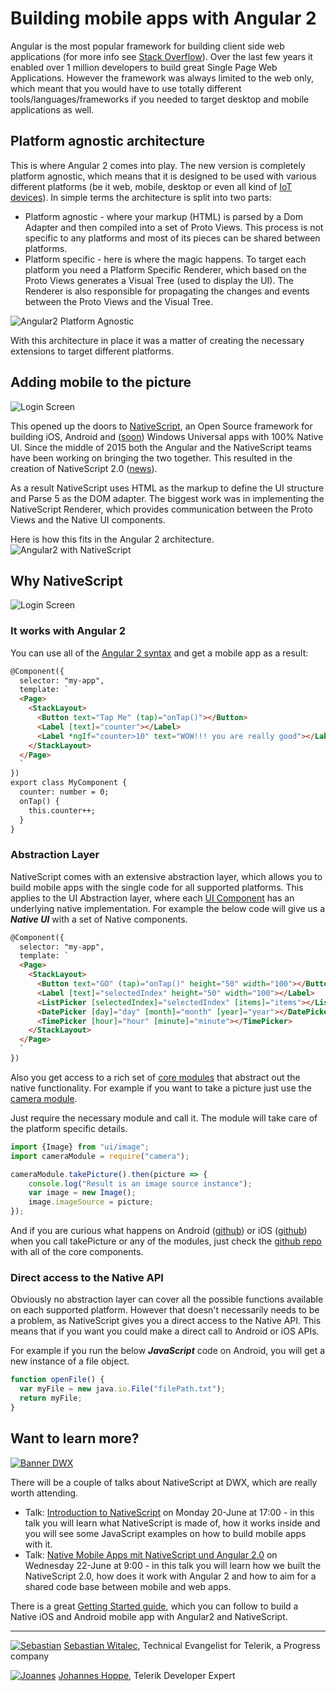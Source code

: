 # Building mobile apps with Angular 2 

Angular is the most popular framework for building client side web applications (for more info see [Stack Overflow](http://stackoverflow.com/research/developer-survey-2016#most-popular-technologies-per-occupation)).
Over the last few years it enabled over 1 million developers to build great Single Page Web Applications.
However the framework was always limited to the web only, which meant that you would have to use totally different tools/languages/frameworks if you needed to target desktop and mobile applications as well. 


## Platform agnostic architecture

This is where Angular 2 comes into play. The new version is completely platform agnostic, which means that it is designed to be used with various different platforms (be it web, mobile, desktop or even all kind of [IoT devices](https://medium.com/@urish/building-simon-with-angular2-iot-fceb78bb18e5)).
In simple terms the architecture is split into two parts:
- Platform agnostic - where your markup (HTML) is parsed by a Dom Adapter and then compiled into a set of Proto Views. This process is not specific to any platforms and most of its pieces can be shared between platforms.
- Platform specific - here is where the magic happens. To target each platform you need a Platform Specific Renderer, which based on the Proto Views generates a Visual Tree (used to display the UI). The Renderer is also responsible for propagating the changes and events between the Proto Views and the Visual Tree.

![Angular2 Platform Agnostic](images/Angular2-platform-agnostic.png "Angular2 Platform Agnostic")

With this architecture in place it was a matter of creating the necessary extensions to target different platforms.  


## Adding mobile to the picture


![Login Screen](images/LoginScreen.png "Login Screen")

This opened up the doors to [NativeScript](https://www.nativescript.org/), an Open Source framework for building iOS, Android and ([soon](https://www.nativescript.org/blog/details/nativescript-runtime-preview-for-windows-10)) Windows Universal apps with 100% Native UI.
Since the middle of 2015 both the Angular and the NativeScript teams have been working on bringing the two together. This resulted in the creation of NativeScript 2.0 ([news](http://sdtimes.com/nativescript-2-0-brings-mobile-strategy-options-angularjs-developers/)).

As a result NativeScript uses HTML as the markup to define the UI structure and Parse 5 as the DOM adapter. The biggest work was in implementing the NativeScript Renderer, which provides communication between the Proto Views and the Native UI components.

Here is how this fits in the Angular 2 architecture.
![Angular2 with NativeScript](images/Angular2-with-NativeScript.png "Angular2 with NativeScript")


## Why NativeScript

![Login Screen](images/nativescript-loves-angular.png)

### It works with Angular 2
You can use all of the [Angular 2 syntax](https://angular.io/docs/ts/latest/guide/template-syntax.html#) and get a mobile app as a result:
```HTML
@Component({
  selector: "my-app",
  template: `
  <Page>
    <StackLayout>
      <Button text="Tap Me" (tap)="onTap()"></Button>
      <Label [text]="counter"></Label>
      <Label *ngIf="counter>10" text="WOW!!! you are really good"></Label>
    </StackLayout>
  </Page>
  `
})
export class MyComponent {
  counter: number = 0;
  onTap() {
    this.counter++;
  }
}
```

### Abstraction Layer
NativeScript comes with an extensive abstraction layer, which allows you to build mobile apps with the single code for all supported platforms.
This applies to the UI Abstraction layer, where each [UI Component](http://docs.nativescript.org/ui/ui-views) has an underlying native implementation. For example the below code will give us a ***Native UI*** with a set of Native components.

```HTML
@Component({
  selector: "my-app",
  template: `
  <Page>
    <StackLayout>
      <Button text="GO" (tap)="onTap()" height="50" width="100"></Button>
      <Label [text]="selectedIndex" height="50" width="100"></Label>
      <ListPicker [selectedIndex]="selectedIndex" [items]="items"></ListPicker>
      <DatePicker [day]="day" [month]="month" [year]="year"></DatePicker>
      <TimePicker [hour]="hour" [minute]="minute"></TimePicker>
    </StackLayout>
  </Page>
  `
})
```

Also you get access to a rich set of [core modules](https://github.com/NativeScript/NativeScript/tree/master/tns-core-modules) that abstract out the native functionality. For example if you want to take a picture just use the [camera module](https://docs.nativescript.org/hardware/camera#using-the-camera-module-to-take-a-picture).

Just require the necessary module and call it. The module will take care of the platform specific details.

```JavaScript
import {Image} from "ui/image";
import cameraModule = require("camera");

cameraModule.takePicture().then(picture => {
    console.log("Result is an image source instance");
    var image = new Image();
    image.imageSource = picture;
});
```

And if you are curious what happens on Android ([github](https://github.com/NativeScript/NativeScript/blob/master/tns-core-modules/camera/camera.android.ts#L9-L111)) or iOS ([github](https://github.com/NativeScript/NativeScript/blob/master/tns-core-modules/camera/camera.ios.ts#L82-L126)) when you call takePicture or any of the modules, just check the [github repo](https://github.com/NativeScript/NativeScript/tree/master/tns-core-modules) with all of the core components.

### Direct access to the Native API
Obviously no abstraction layer can cover all the possible functions available on each supported platform. However that doesn't necessarily needs to be a problem, as NativeScript gives you a direct access to the Native API. This means that if you want you could make a direct call to Android or iOS APIs.

For example if you run the below ***JavaScript*** code on Android, you will get a new instance of a file object.

```JavaScript
function openFile() {
  var myFile = new java.io.File("filePath.txt");
  return myFile;
}
```


## Want to learn more?

[![Banner DWX](images/developer-week.jpg)](http://www.developer-week.de/)

There will be a couple of talks about NativeScript at DWX, which are really worth attending.
 * Talk: [Introduction to NativeScript][1] on Monday 20-June at 17:00 - in this talk you will learn what NativeScript is made of, how it works inside and you will see some JavaScript examples on how to build mobile apps with it.
 * Talk: [Native Mobile Apps mit NativeScript und Angular 2.0][2] on Wednesday 22-June at 9:00 - in this talk you will learn how we built the NativeScript 2.0, how does it work with Angular 2 and how to aim for a shared code base between mobile and web apps.

There is a great [Getting Started guide](http://docs.nativescript.org/angular/tutorial/ng-chapter-0), which you can follow to build a Native iOS and Android mobile app with Angular2 and NativeScript.


[1]: http://www.developer-week.de/Programm/Veranstaltung/(event)/20557
[2]: http://www.developer-week.de/Programm/Veranstaltung/(event)/20683

---

[![Sebastian](images/Sebastian_Witalec_small.png)](https://twitter.com/sebawita)
[Sebastian Witalec](https://twitter.com/sebawita),  Technical Evangelist for Telerik, a Progress company

[![Joannes](images/Johannes_Hoppe_small.png)](https://twitter.com/johanneshoppe)
[Johannes Hoppe](https://twitter.com/johanneshoppe), Telerik Developer Expert